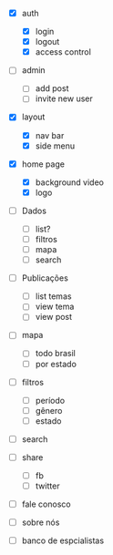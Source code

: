 - [x] auth
  - [x] login
  - [x] logout
  - [x] access control

- [ ] admin
  - [ ] add post
  - [ ] invite new user

- [x] layout
  - [x] nav bar
  - [x] side menu

- [x] home page
  - [x] background video
  - [x] logo

- [ ] Dados
  - [ ] list?
  - [ ] filtros
  - [ ] mapa
  - [ ] search

- [ ] Publicações
  - [ ] list temas
  - [ ] view tema
  - [ ] view post

- [ ] mapa
  - [ ] todo brasil
  - [ ] por estado

- [ ] filtros
  - [ ] período
  - [ ] gênero
  - [ ] estado

- [ ] search

- [ ] share
  - [ ] fb
  - [ ] twitter

- [ ] fale conosco
- [ ] sobre nós
- [ ] banco de espcialistas

